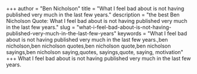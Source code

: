 +++
author = "Ben Nicholson"
title = "What I feel bad about is not having published very much in the last few years."
description = "the best Ben Nicholson Quote: What I feel bad about is not having published very much in the last few years."
slug = "what-i-feel-bad-about-is-not-having-published-very-much-in-the-last-few-years"
keywords = "What I feel bad about is not having published very much in the last few years.,ben nicholson,ben nicholson quotes,ben nicholson quote,ben nicholson sayings,ben nicholson saying,quotes, sayings,quote, saying, motivation"
+++
What I feel bad about is not having published very much in the last few years.
